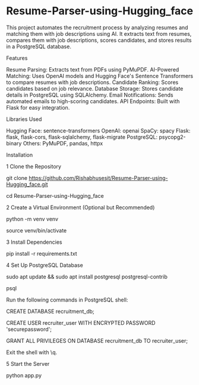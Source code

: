 # Resume-Parser-using-Hugging_face

This project automates the recruitment process by analyzing resumes and matching them with job descriptions using AI. It extracts text from resumes, compares them with job descriptions, scores candidates, and stores results in a PostgreSQL database.

Features

Resume Parsing: Extracts text from PDFs using PyMuPDF.
AI-Powered Matching: Uses OpenAI models and Hugging Face's Sentence Transformers to compare resumes with job descriptions.
Candidate Ranking: Scores candidates based on job relevance.
Database Storage: Stores candidate details in PostgreSQL using SQLAlchemy.
Email Notifications: Sends automated emails to high-scoring candidates.
API Endpoints: Built with Flask for easy integration.

Libraries Used

Hugging Face: sentence-transformers
OpenAI: openai
SpaCy: spacy
Flask: flask, flask-cors, flask-sqlalchemy, flask-migrate
PostgreSQL: psycopg2-binary
Others: PyMuPDF, pandas, httpx

Installation

1️ Clone the Repository

git clone https://github.com/Rishabhusesit/Resume-Parser-using-Hugging_face.git

cd Resume-Parser-using-Hugging_face

2️ Create a Virtual Environment (Optional but Recommended)

python -m venv venv

source venv/bin/activate  

3️ Install Dependencies

pip install -r requirements.txt

4️ Set Up PostgreSQL Database

sudo apt update && sudo apt install postgresql postgresql-contrib

psql

Run the following commands in PostgreSQL shell:

CREATE DATABASE recruitment_db;

CREATE USER recruiter_user WITH ENCRYPTED PASSWORD 'securepassword';

GRANT ALL PRIVILEGES ON DATABASE recruitment_db TO recruiter_user;

Exit the shell with \q.

5 Start the Server

python app.py

